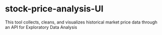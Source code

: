 # stock-price-analysis-UI

This tool collects, cleans, and visualizes historical market price data through an API for Exploratory Data Analysis
